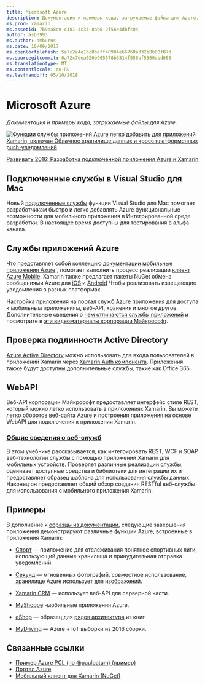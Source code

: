 ```yaml
---
title: Microsoft Azure
description: Документация и примеры кода, загружаемые файлы для Azure.
ms.prod: xamarin
ms.assetid: 7b9aa8d9-c181-4c33-8ab0-2f56e4dbfc04
author: asb3993
ms.author: amburns
ms.date: 10/09/2017
ms.openlocfilehash: 5a7c2e4e1bc8beff40984e66760a332e8b00f87d
ms.sourcegitcommit: 0a72c7dea020b965378b6314f558bf5360dbd066
ms.translationtype: MT
ms.contentlocale: ru-RU
ms.lasthandoff: 05/10/2018
---
```

# <a name="microsoft-azure"></a>Microsoft Azure

_Документация и примеры кода, загружаемые файлы для Azure._

[ ![](images/evolve-mikej-azure-sml.png "Функции службы приложений Azure легко добавить для приложений Xamarin, включая Облачное хранилище данных и кросс платформенных push-уведомлений")](https://evolve.xamarin.com/session/56ec886fde91c6253c277bc6)

[Развивать 2016: Разработка подключенной приложения Azure и Xamarin](https://evolve.xamarin.com/session/56ec886fde91c6253c277bc6)

## <a name="connected-services-in-visual-studio-for-mac"></a>Подключенные службы в Visual Studio для Mac

Новый [подключенные службы](connected-services.md) функции Visual Studio для Mac помогает разработчикам быстро и легко добавлять Azure функциональные возможности для мобильного приложения в Интегрированной среде разработки. В настоящее время доступны для тестирования в альфа-канала.


## <a name="azure-app-services"></a>Службы приложений Azure

Что представляет собой коллекцию [документации мобильные приложения Azure](~/cross-platform/data-cloud/mobile-apps.md) , помогает выполнить процесс реализации [клиент Azure Mobile](https://www.nuget.org/packages/Microsoft.Azure.Mobile.Client/).
Xamarin также предлагает пакеты NuGet обмена сообщениями Azure для [iOS](https://www.nuget.org/packages/Xamarin.Azure.NotificationHubs.iOS/) и [Android](https://www.nuget.org/packages/Xamarin.Azure.NotificationHubs.Android/) Чтобы реализовать извещающие уведомления в разных платформах.

Настройка приложения на [портал служб Azure приложения](https://portal.azure.com/) для доступа к мобильным приложениям, веб-API, хранения и многое другое. Дополнительные сведения о [чем отличаются службы приложений](http://azure.microsoft.com/updates/whats-new-with-azure-app-service/) и посмотрите в [эти видеоматериалы корпорации Майкрософт](http://azure.microsoft.com/campaigns/azure-march-announcement/).

## <a name="active-directory-authentication"></a>Проверка подлинности Active Directory

[Azure Active Directory](~/cross-platform/data-cloud/active-directory/index.md) можно использовать для входа пользователей в приложений Xamarin через [Xamarin.Auth компонента](https://www.nuget.org/packages/Xamarin.Auth/).
Приложения также будут доступны дополнительные службы, такие как Office 365.

## <a name="webapi"></a>WebAPI

Веб-API корпорации Майкрософт предоставляет интерфейс стиле REST, который можно легко использовать в приложениях Xamarin.
Вы можете легко оборотов [веб-сайта Azure](https://trywebsites.azurewebsites.net/) и построения приложения на основе WebAPI для подключения к приложения Xamarin.


###  <a name="introduction-to-web-servicescross-platformdata-cloudweb-servicesindexmd"></a>[Общие сведения о веб-служб](~/cross-platform/data-cloud/web-services/index.md)

В этом учебнике рассказывается, как интегрировать REST, WCF и SOAP веб-технологии службы с помощью приложений Xamarin для мобильных устройств. Проверяет различные реализации службы, оценивает доступные средства и библиотеки для интеграции их и предоставляет образец шаблона для использования службы данных. Наконец он предоставляет общий обзор создания RESTful веб-службы для использования с мобильного приложения Xamarin.

## <a name="samples"></a>Примеры

В дополнение к [образцы из документации](https://github.com/xamarin/mobile-samples/tree/master/Azure), следующие завершения приложения демонстрируют различные функции Azure, встроенные в приложения Xamarin:

- [Спорт](https://github.com/xamarin/Sport) — приложение для отслеживания понятное спортивных лиги, использующий данные хранилища и принудительная отправка уведомлений.
- [Секунд](https://github.com/pierceboggan/Moments) — мгновенных фотографий, совместное использование, хранилище Azure использует для изображений.
- [Xamarin CRM](https://github.com/xamarin/app-crm) — использует веб-API для серверной части.
- [MyShoppe](https://github.com/jamesmontemagno/MyShoppe) -мобильные приложения Azure.

- [eShop](https://github.com/dotnet-architecture/eShopOnContainers) — образец для [рядов архитектура](https://www.microsoft.com/net/learn/architecture) из книг.
- [MyDriving](https://azure.microsoft.com/campaigns/mydriving/) — Azure + IoT выборки из 2016 сборки.


## <a name="related-links"></a>Связанные ссылки

- [Пример Azure PCL (по @paulbatum) (пример)](https://github.com/paulbatum/mobile-services-xamarin-pcl)
- [Портал Azure](http://azure.microsoft.com/)
- [Мобильный клиент для Xamarin (NuGet)](https://www.nuget.org/packages/Microsoft.Azure.Mobile.Client/)
